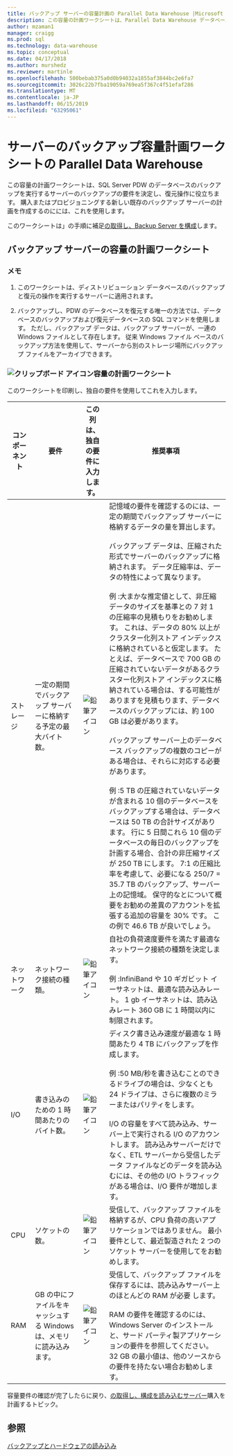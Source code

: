 ```yaml
---
title: バックアップ サーバーの容量計画の Parallel Data Warehouse |Microsoft Docs
description: この容量の計画ワークシートは、Parallel Data Warehouse データベースのバックアップを実行するサーバーのバックアップの要件を決定し、復元操作に役立ちます。 購入またはプロビジョニングする新しい既存のバックアップ サーバーの計画を作成するのにには、これを使用します。
author: mzaman1
manager: craigg
ms.prod: sql
ms.technology: data-warehouse
ms.topic: conceptual
ms.date: 04/17/2018
ms.author: murshedz
ms.reviewer: martinle
ms.openlocfilehash: 500bebab375a0d0b94032a1855af3844bc2e6fa7
ms.sourcegitcommit: 3026c22b7fba19059a769ea5f367c4f51efaf286
ms.translationtype: MT
ms.contentlocale: ja-JP
ms.lasthandoff: 06/15/2019
ms.locfileid: "63295061"
---
```

# <a name="backup-server-capacity-planning-worksheet---parallel-data-warehouse"></a>サーバーのバックアップ容量計画ワークシートの Parallel Data Warehouse
この容量の計画ワークシートは、SQL Server PDW のデータベースのバックアップを実行するサーバーのバックアップの要件を決定し、復元操作に役立ちます。 購入またはプロビジョニングする新しい既存のバックアップ サーバーの計画を作成するのにには、これを使用します。  
  
このワークシートは」の手順に補足[の取得し、Backup Server を構成](acquire-and-configure-backup-server.md)します。  
  
## <a name="capacity-planning-worksheet-for-backup-servers"></a>バックアップ サーバーの容量の計画ワークシート  

### <a name="notes"></a>メモ  
  
1.  このワークシートは、ディストリビューション データベースのバックアップと復元の操作を実行するサーバーに適用されます。  
  
2.  バックアップし、PDW のデータベースを復元する唯一の方法では、データベースのバックアップおよび復元データベースの SQL コマンドを使用します。 ただし、バックアップ データは、バックアップ サーバーが、一連の Windows ファイルとして存在します。 従来 Windows ファイル ベースのバックアップ方法を使用して、サーバーから別のストレージ場所にバックアップ ファイルをアーカイブできます。  
  
### <a name="clipboard-iconmediaclipboard-iconpng-clipboard-icon-capacity-planning-worksheet"></a>![クリップボード アイコン](media/clipboard-icon.png "クリップボード アイコン")容量の計画ワークシート 
  
このワークシートを印刷し、独自の要件を使用してこれを入力します。  
  
|コンポーネント|要件|この列は、独自の要件に入力します。|推奨事項|  
|-------------|---------------|--------------------------------------------------|-------------------|  
|ストレージ|一定の期間でバックアップ サーバーに格納する予定の最大バイト数。|![鉛筆アイコン](media/pencil-icon.png "鉛筆のアイコン")|記憶域の要件を確認するのには、一定の期間でバックアップ サーバーに格納するデータの量を算出します。<br /><br />バックアップ データは、圧縮された形式でサーバーのバックアップに格納されます。 データ圧縮率は、データの特性によって異なります。<br /><br />例 :大まかな推定値として、非圧縮データのサイズを基準との 7 対 1 の圧縮率の見積もりをお勧めします。 これは、データの 80% 以上がクラスター化列ストア インデックスに格納されていると仮定します。 たとえば、データベースで 700 GB の圧縮されていないデータがあるクラスター化列ストア インデックスに格納されている場合は、する可能性がありますを見積もります、データベースのバックアップには、約 100 GB は必要があります。<br /><br />バックアップ サーバー上のデータベース バックアップの複数のコピーがある場合は、それらに対応する必要があります。<br /><br />例 :5 TB の圧縮されていないデータが含まれる 10 個のデータベースをバックアップする場合は、データベースは 50 TB の合計サイズがあります。 行に 5 日間これら 10 個のデータベースの毎日のバックアップを計画する場合、合計の非圧縮サイズが 250 TB にします。 7:1 の圧縮比率を考慮して、必要になる 250/7 = 35.7 TB のバックアップ、サーバー上の記憶域。 保守的なとについて概要をお勧めの差異のアカウントを拡張する追加の容量を 30% です。  この例で 46.6 TB が良いでしょう。|  
|ネットワーク|ネットワーク接続の種類。|![鉛筆アイコン](media/pencil-icon.png "鉛筆のアイコン")|自社の負荷速度要件を満たす最適なネットワーク接続の種類を決定します。<br /><br />例 :InfiniBand や 10 ギガビット イーサネットは、最適な読み込みレート。 1 gb イーサネットは、読み込みレート 360 GB に 1 時間以内に制限されます。|  
|I/O|書き込みのための 1 時間あたりのバイト数。|![鉛筆アイコン](media/pencil-icon.png "鉛筆のアイコン")|ディスク書き込み速度が最適な 1 時間あたり 4 TB にバックアップを作成します。<br /><br />例 :50 MB/秒を書き込むことのできるドライブの場合は、少なくとも 24 ドライブは、さらに複数のミラーまたはパリティをします。<br /><br />I/O の容量をすべて読み込み、サーバー上で実行される I/O のアカウントします。 読み込みサーバーだけでなく、ETL サーバーから受信したデータ ファイルなどのデータを読み込むには、その他の I/O トラフィックがある場合は、I/O 要件が増加します。|  
|CPU|ソケットの数。|![鉛筆アイコン](media/pencil-icon.png "鉛筆のアイコン")|受信して、バックアップ ファイルを格納するが、CPU 負荷の高いアプリケーションではありません。  最小要件として、最近製造された 2 つのソケット サーバーを使用してをお勧めします。|  
|RAM|GB の中にファイルをキャッシュする Windows は、メモリに読み込みます。|![鉛筆アイコン](media/pencil-icon.png "鉛筆のアイコン")|受信して、バックアップ ファイルを保存するには、読み込みサーバー上のほとんどの RAM が必要 します。<br /><br />RAM の要件を確認するのには、Windows Server のインストールと、サード パーティ製アプリケーションの要件を参照してください。 32 GB の最小値は、他のソースからの要件を持たない場合お勧めします。|  
  
容量要件の確認が完了したらに戻り、[の取得し、構成を読み込むサーバー](acquire-and-configure-loading-server.md)購入を計画するトピック。  
  
## <a name="see-also"></a>参照  
[バックアップとハードウェアの読み込み](backup-and-loading-hardware.md)  
  
